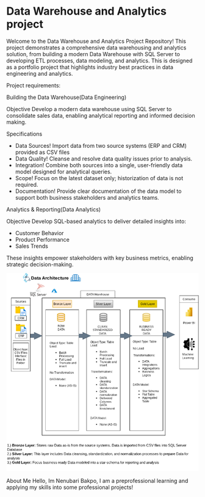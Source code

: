 # Data Warehouse and Analytics project
Welcome to the Data Warehouse and Analytics Project Repository!
This project demonstrates a comprehensive data warehousing  and analytics solution, from
building a modern Data Warehouse with SQL Server to developing ETL processes, data modeling, and analytics.
This is designed as a portfolio project that highlights industry best practices in data engineering and analytics. 

Project requirements:

Building the Data Warehouse(Data Engineering)

Objective
Develop a modern data warehouse using SQL Server to consolidate sales data, enabling analytical reporting and informed decision making. 

Specifications
- Data Sources! Import data from two source systems (ERP and CRM) provided as CSV files
- Data Quality! Cleanse and resolve data quality issues prior to analysis.
- Integration! Combine both sources into a single, user-friendly data model designed for analytical queries.
- Scope! Focus on the latest dataset only; historization of data is not required.
- Documentation! Provide clear documentation of the data model to support both business stakeholders and analytics teams.

Analytics & Reporting(Data Analytics)

Objective
Develop SQL-based analytics to deliver detailed insights into:
- Customer Behavior
- Product Performance
- Sales Trends

These insights empower stakeholders with key business metrics, enabling strategic decision-making. 

![Data Architecture](./images/DATA%20Architecture%20%281%29.png)

About Me
Hello, Im Nenubari Bakpo, I am a preprofessional learning and applying my skills into some professional projects!




